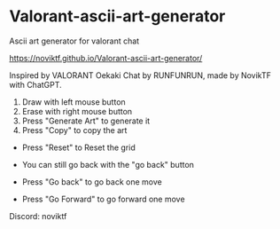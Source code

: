 # Valorant-ascii-art-generator
Ascii art generator for valorant chat

https://noviktf.github.io/Valorant-ascii-art-generator/

Inspired by VALORANT Oekaki Chat by RUNFUNRUN, made by NovikTF with ChatGPT.


1. Draw with left mouse button
2. Erase with right mouse button
3. Press "Generate Art" to generate it
4. Press "Copy" to copy the art
   
- Press "Reset" to Reset the grid
- You can still go back with the "go back" button
  
- Press "Go back" to go back one move
- Press "Go Forward" to go forward one move


Discord: noviktf
